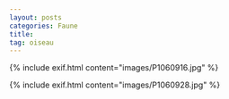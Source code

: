 ```yaml
---
layout: posts
categories: Faune
title: 
tag: oiseau
---
```


{% include exif.html content="images/P1060916.jpg" %}

{% include exif.html content="images/P1060928.jpg" %}